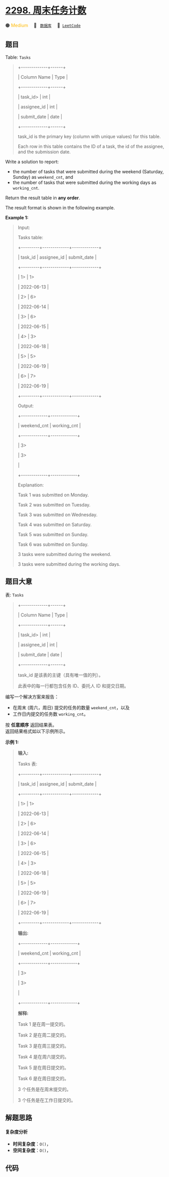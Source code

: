 # [2298. 周末任务计数](https://leetcode.com/problems/tasks-count-in-the-weekend)

🟠 <font color=#ffb800>Medium</font>&emsp; 🔖&ensp; [`数据库`](/tag/database.md)&emsp; 🔗&ensp;[`LeetCode`](https://leetcode.com/problems/tasks-count-in-the-weekend)

## 题目

Table: `Tasks`

> 
> 
> 
> 
> 
> +-------------+------+
> 
> | Column Name | Type |
> 
> +-------------+------+
> 
> | task_id> 
>  | int  |
> 
> | assignee_id | int  |
> 
> | submit_date | date |
> 
> +-------------+------+
> 
> task_id is the primary key (column with unique values) for this table.
> 
> Each row in this table contains the ID of a task, the id of the assignee, and the submission date.
> 
> 



Write a solution to report:

  * the number of tasks that were submitted during the weekend (Saturday, Sunday) as `weekend_cnt`, and
  * the number of tasks that were submitted during the working days as `working_cnt`.

Return the result table in **any order**.

The result format is shown in the following example.



**Example 1:**

> Input: 
> 
> Tasks table:
> 
> +---------+-------------+-------------+
> 
> | task_id | assignee_id | submit_date |
> 
> +---------+-------------+-------------+
> 
> | 1> 
>    | 1> 
> > 
>    | 2022-06-13  |
> 
> | 2> 
>    | 6> 
> > 
>    | 2022-06-14  |
> 
> | 3> 
>    | 6> 
> > 
>    | 2022-06-15  |
> 
> | 4> 
>    | 3> 
> > 
>    | 2022-06-18  |
> 
> | 5> 
>    | 5> 
> > 
>    | 2022-06-19  |
> 
> | 6> 
>    | 7> 
> > 
>    | 2022-06-19  |
> 
> +---------+-------------+-------------+
> 
> Output: 
> 
> +-------------+-------------+
> 
> | weekend_cnt | working_cnt |
> 
> +-------------+-------------+
> 
> | 3> 
> > 
>    | 3> 
> > 
>    |
> 
> +-------------+-------------+
> 
> Explanation: 
> 
> Task 1 was submitted on Monday.
> 
> Task 2 was submitted on Tuesday.
> 
> Task 3 was submitted on Wednesday.
> 
> Task 4 was submitted on Saturday.
> 
> Task 5 was submitted on Sunday.
> 
> Task 6 was submitted on Sunday.
> 
> 3 tasks were submitted during the weekend.
> 
> 3 tasks were submitted during the working days.
> 
> 


## 题目大意

表: `Tasks`

> 
> 
> 
> 
> 
> +-------------+------+
> 
> | Column Name | Type |
> 
> +-------------+------+
> 
> | task_id> 
>  | int  |
> 
> | assignee_id | int  |
> 
> | submit_date | date |
> 
> +-------------+------+
> 
> task_id 是该表的主键（具有唯一值的列）。
> 
> 此表中的每一行都包含任务 ID、委托人 ID 和提交日期。
> 
> 



编写一个解决方案来报告：

  * 在周末 (周六，周日) 提交的任务的数量 `weekend_cnt`，以及
  * 工作日内提交的任务数 `working_cnt`。

按 **任意顺序** 返回结果表。  
返回结果格式如以下示例所示。



**示例 1:**

> 
> 
> 
> 
> 
> **输入:** 
> 
> Tasks 表:
> 
> +---------+-------------+-------------+
> 
> | task_id | assignee_id | submit_date |
> 
> +---------+-------------+-------------+
> 
> | 1> 
>    | 1> 
> > 
>    | 2022-06-13  |
> 
> | 2> 
>    | 6> 
> > 
>    | 2022-06-14  |
> 
> | 3> 
>    | 6> 
> > 
>    | 2022-06-15  |
> 
> | 4> 
>    | 3> 
> > 
>    | 2022-06-18  |
> 
> | 5> 
>    | 5> 
> > 
>    | 2022-06-19  |
> 
> | 6> 
>    | 7> 
> > 
>    | 2022-06-19  |
> 
> +---------+-------------+-------------+
> 
> **输出:** 
> 
> +-------------+-------------+
> 
> | weekend_cnt | working_cnt |
> 
> +-------------+-------------+
> 
> | 3> 
> > 
>    | 3> 
> > 
>    |
> 
> +-------------+-------------+
> 
> **解释:** 
> 
> Task 1 是在周一提交的。
> 
> Task 2 是在周二提交的。
> 
> Task 3 是在周三提交的。
> 
> Task 4 是在周六提交的。
> 
> Task 5 是在周日提交的。
> 
> Task 6 是在周日提交的。
> 
> 3 个任务是在周末提交的。
> 
> 3 个任务是在工作日提交的。
> 
> 


## 解题思路

#### 复杂度分析

- **时间复杂度**：`O()`，
- **空间复杂度**：`O()`，

## 代码

```javascript

```